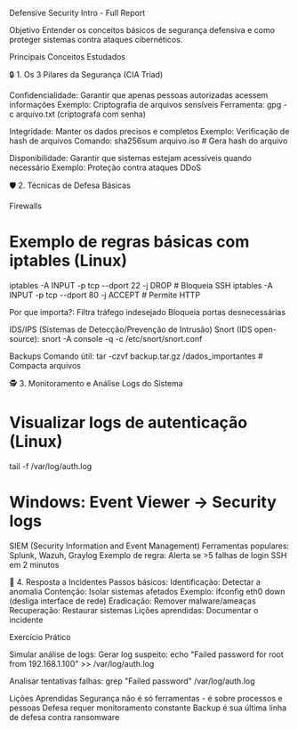 Defensive Security Intro - Full Report

Objetivo
Entender os conceitos básicos de segurança defensiva e como proteger sistemas contra ataques cibernéticos.

Principais Conceitos Estudados

🔒 1. Os 3 Pilares da Segurança (CIA Triad)

Confidencialidade: Garantir que apenas pessoas autorizadas acessem informações
Exemplo: Criptografia de arquivos sensíveis
Ferramenta: gpg -c arquivo.txt (criptografa com senha)

Integridade: Manter os dados precisos e completos
Exemplo: Verificação de hash de arquivos
Comando:
sha256sum arquivo.iso  # Gera hash do arquivo

Disponibilidade: Garantir que sistemas estejam acessíveis quando necessário
Exemplo: Proteção contra ataques DDoS

🛡️ 2. Técnicas de Defesa Básicas

Firewalls
# Exemplo de regras básicas com iptables (Linux)
iptables -A INPUT -p tcp --dport 22 -j DROP  # Bloqueia SSH
iptables -A INPUT -p tcp --dport 80 -j ACCEPT  # Permite HTTP

Por que importa?:
Filtra tráfego indesejado
Bloqueia portas desnecessárias

IDS/IPS (Sistemas de Detecção/Prevenção de Intrusão)
Snort (IDS open-source):
snort -A console -q -c /etc/snort/snort.conf

Backups
Comando útil:
tar -czvf backup.tar.gz /dados_importantes  # Compacta arquivos

🕵️ 3. Monitoramento e Análise
Logs do Sistema
# Visualizar logs de autenticação (Linux)
tail -f /var/log/auth.log
# Windows: Event Viewer -> Security logs

SIEM (Security Information and Event Management)
Ferramentas populares: Splunk, Wazuh, Graylog
Exemplo de regra:
Alerta se >5 falhas de login SSH em 2 minutos

🚨 4. Resposta a Incidentes
Passos básicos:
Identificação: Detectar a anomalia
Contenção: Isolar sistemas afetados
	Exemplo: ifconfig eth0 down (desliga interface de rede)
Eradicação: Remover malware/ameaças
Recuperação: Restaurar sistemas
Lições aprendidas: Documentar o incidente

Exercício Prático

Simular análise de logs:
Gerar log suspeito:
echo "Failed password for root from 192.168.1.100" >> /var/log/auth.log

Analisar tentativas falhas:
grep "Failed password" /var/log/auth.log


Lições Aprendidas
Segurança não é só ferramentas - é sobre processos e pessoas
Defesa requer monitoramento constante
Backup é sua última linha de defesa contra ransomware